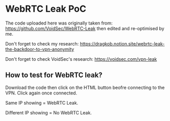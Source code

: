 # WebRTC Leak PoC
The code uploaded here was originally taken from: https://github.com/VoidSec/WebRTC-Leak then edited and re-optimised by me.

Don't forget to check my research: https://dragkob.notion.site/webrtc-leak-the-backdoor-to-vpn-anonymity

Don't forget to check VoidSec's research: https://voidsec.com/vpn-leak

## How to test for WebRTC leak?

Download the code then click on the HTML button beofre connecting to the VPN. Click again once connected.

Same IP showing = WebRTC Leak.

Different IP showing = No WebRTC Leak.
